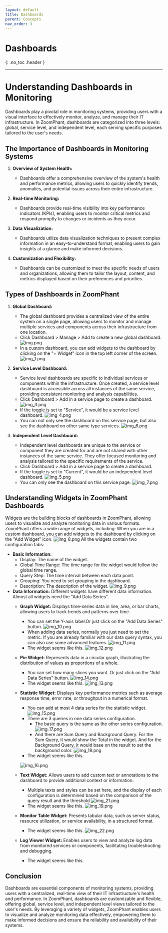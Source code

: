 ```yaml
---
layout: default
title: Dashboards
parent: Concepts
nav_order: 3
---
```


# Dashboards

{: .no_toc .header }

----

# Understanding Dashboards in Monitoring

Dashboards play a pivotal role in monitoring systems, providing users with a visual interface to effectively monitor, analyze, and manage their IT infrastructure. In ZoomPhant, dashboards are categorized into three levels: global, service level, and independent level, each serving specific purposes tailored to the user's needs.

## The Importance of Dashboards in Monitoring Systems

1. **Overview of System Health:**
    - Dashboards offer a comprehensive overview of the system's health and performance metrics, allowing users to quickly identify trends, anomalies, and potential issues across their entire infrastructure.

2. **Real-time Monitoring:**
    - Dashboards provide real-time visibility into key performance indicators (KPIs), enabling users to monitor critical metrics and respond promptly to changes or incidents as they occur.

3. **Data Visualization:**
    - Dashboards utilize data visualization techniques to present complex information in an easy-to-understand format, enabling users to gain insights at a glance and make informed decisions.

4. **Customization and Flexibility:**
    - Dashboards can be customized to meet the specific needs of users and organizations, allowing them to tailor the layout, content, and metrics displayed based on their preferences and priorities.

## Types of Dashboards in ZoomPhant

1. **Global Dashboard:**
    - The global dashboard provides a centralized view of the entire system on a single page, allowing users to monitor and manage multiple services and components across their infrastructure from one location.
    - Click Dashboard > Manage > Add to create a new global dashboard.
   ![img.png](img.png)
    - In a custom dashboard, you can add widgets to the dashboard by clicking on the "+ Widget" icon in the top left corner of the screen.
   ![img_1.png](img_1.png)

2. **Service Level Dashboard:**
    - Service level dashboards are specific to individual services or components within the infrastructure. Once created, a service level dashboard is accessible across all instances of the same service, providing consistent monitoring and analysis capabilities.
    - Click Dashboard > Add in a service page to create a dashboard.
    ![img_3.png](img_3.png)
    - If the toggle is set to "Service", it would be a service level dashboard.
      ![img_4.png](img_4.png)
    - You can not only see the dashboard on this service page, but also see the dashboard on other same type services.
   ![img_6.png](img_6.png)

3. **Independent Level Dashboard:**
    - Independent level dashboards are unique to the service or component they are created for and are not shared with other instances of the same service. They offer focused monitoring and analysis tailored to the specific requirements of the service.
    - Click Dashboard > Add in a service page to create a dashboard.
    - If the toggle is set to "Current", it would be an independent level dashboard.
   ![img_5.png](img_5.png)
    - You can only see the dashboard on this service page.
   ![img_7.png](img_7.png)
    

## Understanding Widgets in ZoomPhant Dashboards

Widgets are the building blocks of dashboards in ZoomPhant, allowing users to visualize and analyze monitoring data in various formats. ZoomPhant offers a wide range of widgets, including:
When you are in a custom dashboard, you can add widgets to the dashboard by clicking on the "Add Widget" icon.
![img_8.png](img_8.png)
All the widgets contain two configuration tabs:
- **Basic Information:** 
  - Display: The name of the widget.
  - Global Time Range: The time range for the widget would follow the global time range.
  - Query Step: The time interval between each data point. 
  - Grouping: You need to set grouping in the dashboard. 
  - Description: The description of the widget.
![img_9.png](img_9.png)
- **Data Information:** Different widgets have different data information. Almost all widgets need the "Add Data Series".
  - **Graph Widget:** Displays time-series data in line, area, or bar charts, allowing users to track trends and patterns over time.
    - You can set the Y-axis label.Or just click on the "Add Data Series" button.
    ![img_10.png](img_10.png)
    - When adding data series, normally you just need to set the metric. If you are already familiar with our data query syntax, you can also use some advanced features.
    ![img_11.png](img_11.png)
    - The widget seems like this.
    ![img_12.png](img_12.png)
  - **Pie Widget:** Represents data in a circular graph, illustrating the distribution of values as proportions of a whole.
    - You can set how many slices you want. Or just click on the "Add Data Series" button.
    ![img_14.png](img_14.png)
    - The widget seems like this.
    ![img_13.png](img_13.png)
  - **Statistic Widget:** Displays key performance metrics such as average response time, error rate, or throughput in a numerical format.
    - You can add at most 4 data series for the statistic widget.
    ![img_15.png](img_15.png)
    - There are 3 queries in one data series configuration. 
      - The basic query is the same as the other series configuration.
    ![img_17.png](img_17.png)
      - And there are Sum Query and Background Query. For the Sum Query, it would show the Total in the widget. And for the Background Query, it would base on the result to set the background color.
      ![img_18.png](img_18.png)
    - The widget seems like this.
    
    ![img_16.png](img_16.png)
  - **Text Widget:** Allows users to add custom text or annotations to the dashboard to provide additional context or information.
    - Multiple texts and styles can be set here, and the display of each configuration is determined based on the comparison of the query result and the threshold
    ![img_21.png](img_21.png)
    - The widget seems like this.
    ![img_19.png](img_19.png)
  - **Monitor Table Widget:** Presents tabular data, such as server status, resource utilization, or service availability, in a structured format.
    - The widget seems like this.
    ![img_22.png](img_22.png)
  - **Log Viewer Widget:** Enables users to view and analyze log data from monitored services or components, facilitating troubleshooting and debugging.
    - The widget seems like this.
    

## Conclusion

Dashboards are essential components of monitoring systems, providing users with a centralized, real-time view of their IT infrastructure's health and performance. In ZoomPhant, dashboards are customizable and flexible, offering global, service level, and independent level views tailored to the user's needs. By leveraging a variety of widgets, ZoomPhant enables users to visualize and analyze monitoring data effectively, empowering them to make informed decisions and ensure the reliability and availability of their systems.
